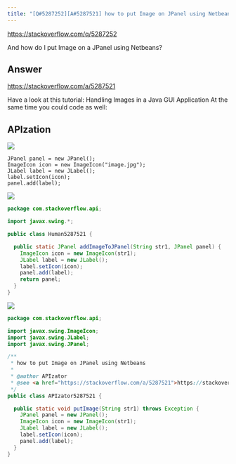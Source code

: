 ```yaml
---
title: "[Q#5287252][A#5287521] how to put Image on JPanel using Netbeans"
---
```


https://stackoverflow.com/q/5287252

And how do I put Image on a JPanel using Netbeans?

## Answer

https://stackoverflow.com/a/5287521

Have a look at this tutorial: Handling Images in a Java GUI Application
At the same time you could code as well:

## APIzation

<div class="code-3columns-row">

<div class="code-3columns-column">

<div><img src="/stackoverflow.png" /></div>

```plain
JPanel panel = new JPanel(); 
ImageIcon icon = new ImageIcon("image.jpg"); 
JLabel label = new JLabel(); 
label.setIcon(icon); 
panel.add(label);
```

</div>

<div class="code-3columns-column">

<div><img src="/human.png" /></div>

```java
package com.stackoverflow.api;

import javax.swing.*;

public class Human5287521 {

  public static JPanel addImageToJPanel(String str1, JPanel panel) {
    ImageIcon icon = new ImageIcon(str1);
    JLabel label = new JLabel();
    label.setIcon(icon);
    panel.add(label);
    return panel;
  }
}

```

</div>

<div class="code-3columns-column">

<div><img src="/apizator.png" /></div>

```java
package com.stackoverflow.api;

import javax.swing.ImageIcon;
import javax.swing.JLabel;
import javax.swing.JPanel;

/**
 * how to put Image on JPanel using Netbeans
 *
 * @author APIzator
 * @see <a href="https://stackoverflow.com/a/5287521">https://stackoverflow.com/a/5287521</a>
 */
public class APIzator5287521 {

  public static void putImage(String str1) throws Exception {
    JPanel panel = new JPanel();
    ImageIcon icon = new ImageIcon(str1);
    JLabel label = new JLabel();
    label.setIcon(icon);
    panel.add(label);
  }
}

```

</div>

</div>